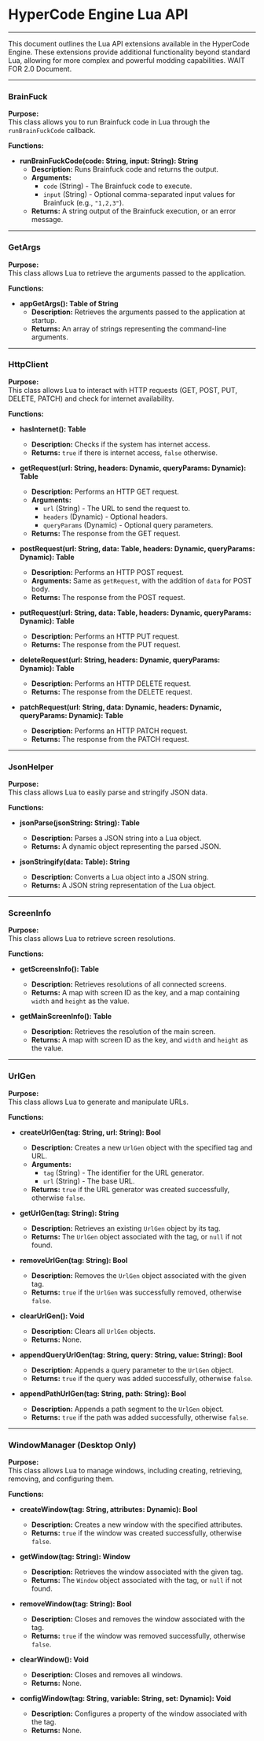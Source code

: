 # HyperCode Engine Lua API

---

This document outlines the Lua API extensions available in the HyperCode Engine. These extensions provide additional functionality beyond standard Lua, allowing for more complex and powerful modding capabilities.
WAIT FOR 2.0 Document.

---


### **BrainFuck**
**Purpose:**  
This class allows you to run Brainfuck code in Lua through the `runBrainFuckCode` callback.

**Functions:**
- **runBrainFuckCode(code: String, input: String): String**  
  - **Description:** Runs Brainfuck code and returns the output.  
  - **Arguments:**
    - `code` (String) - The Brainfuck code to execute.
    - `input` (String) - Optional comma-separated input values for Brainfuck (e.g., `"1,2,3"`).
  - **Returns:** A string output of the Brainfuck execution, or an error message.

---

### **GetArgs**
**Purpose:**  
This class allows Lua to retrieve the arguments passed to the application.

**Functions:**
- **appGetArgs(): Table of String**  
  - **Description:** Retrieves the arguments passed to the application at startup.
  - **Returns:** An array of strings representing the command-line arguments.

---

### **HttpClient**
  **Purpose:**  
  This class allows Lua to interact with HTTP requests (GET, POST, PUT, DELETE, PATCH) and check for internet availability.
  
  **Functions:**
  - **hasInternet(): Table**  
    - **Description:** Checks if the system has internet access.
    - **Returns:** `true` if there is internet access, `false` otherwise.
  
  - **getRequest(url: String, headers: Dynamic, queryParams: Dynamic): Table**  
    - **Description:** Performs an HTTP GET request.
    - **Arguments:**
      - `url` (String) - The URL to send the request to.
      - `headers` (Dynamic) - Optional headers.
      - `queryParams` (Dynamic) - Optional query parameters.
    - **Returns:** The response from the GET request.
  
  - **postRequest(url: String, data: Table, headers: Dynamic, queryParams: Dynamic): Table**  
    - **Description:** Performs an HTTP POST request.
    - **Arguments:** Same as `getRequest`, with the addition of `data` for POST body.
    - **Returns:** The response from the POST request.
  
  - **putRequest(url: String, data: Table, headers: Dynamic, queryParams: Dynamic): Table**  
    - **Description:** Performs an HTTP PUT request.
    - **Returns:** The response from the PUT request.
  
  - **deleteRequest(url: String, headers: Dynamic, queryParams: Dynamic): Table**  
    - **Description:** Performs an HTTP DELETE request.
    - **Returns:** The response from the DELETE request.
  
  - **patchRequest(url: String, data: Dynamic, headers: Dynamic, queryParams: Dynamic): Table**  
    - **Description:** Performs an HTTP PATCH request.
    - **Returns:** The response from the PATCH request.

---

### **JsonHelper**
  **Purpose:**  
  This class allows Lua to easily parse and stringify JSON data.
  
  **Functions:**
  - **jsonParse(jsonString: String): Table**  
    - **Description:** Parses a JSON string into a Lua object.
    - **Returns:** A dynamic object representing the parsed JSON.
  
  - **jsonStringify(data: Table): String**  
    - **Description:** Converts a Lua object into a JSON string.
    - **Returns:** A JSON string representation of the Lua object.
  
  ---
  
  ### **ScreenInfo**
  **Purpose:**  
  This class allows Lua to retrieve screen resolutions.
  
  **Functions:**
  - **getScreensInfo(): Table**  
    - **Description:** Retrieves resolutions of all connected screens.
    - **Returns:** A map with screen ID as the key, and a map containing `width` and `height` as the value.
  
  - **getMainScreenInfo(): Table**  
    - **Description:** Retrieves the resolution of the main screen.
    - **Returns:** A map with screen ID as the key, and `width` and `height` as the value.

---

### **UrlGen**
  **Purpose:**  
  This class allows Lua to generate and manipulate URLs.
  
  **Functions:**
  - **createUrlGen(tag: String, url: String): Bool**  
    - **Description:** Creates a new `UrlGen` object with the specified tag and URL.
    - **Arguments:**
      - `tag` (String) - The identifier for the URL generator.
      - `url` (String) - The base URL.
    - **Returns:** `true` if the URL generator was created successfully, otherwise `false`.
  
  - **getUrlGen(tag: String): String**  
    - **Description:** Retrieves an existing `UrlGen` object by its tag.
    - **Returns:** The `UrlGen` object associated with the tag, or `null` if not found.
  
  - **removeUrlGen(tag: String): Bool**  
    - **Description:** Removes the `UrlGen` object associated with the given tag.
    - **Returns:** `true` if the `UrlGen` was successfully removed, otherwise `false`.
  
  - **clearUrlGen(): Void**  
    - **Description:** Clears all `UrlGen` objects.
    - **Returns:** None.
  
  - **appendQueryUrlGen(tag: String, query: String, value: String): Bool**  
    - **Description:** Appends a query parameter to the `UrlGen` object.
    - **Returns:** `true` if the query was added successfully, otherwise `false`.
  
  - **appendPathUrlGen(tag: String, path: String): Bool**  
    - **Description:** Appends a path segment to the `UrlGen` object.
    - **Returns:** `true` if the path was added successfully, otherwise `false`.

---

### **WindowManager** (Desktop Only)
  **Purpose:**  
  This class allows Lua to manage windows, including creating, retrieving, removing, and configuring them.
  
  **Functions:**
  - **createWindow(tag: String, attributes: Dynamic): Bool**  
    - **Description:** Creates a new window with the specified attributes.
    - **Returns:** `true` if the window was created successfully, otherwise `false`.
  
  - **getWindow(tag: String): Window**  
    - **Description:** Retrieves the window associated with the given tag.
    - **Returns:** The `Window` object associated with the tag, or `null` if not found.
  
  - **removeWindow(tag: String): Bool**  
    - **Description:** Closes and removes the window associated with the tag.
    - **Returns:** `true` if the window was removed successfully, otherwise `false`.
  
  - **clearWindow(): Void**  
    - **Description:** Closes and removes all windows.
    - **Returns:** None.
  
  - **configWindow(tag: String, variable: String, set: Dynamic): Void**  
    - **Description:** Configures a property of the window associated with the tag.
    - **Returns:** None.